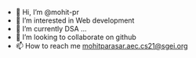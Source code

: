 - 👋 Hi, I’m @mohit-pr
- 👀 I’m interested in Web development
- 🌱 I’m currently DSA ...
- 💞️ I’m looking to collaborate on github
- 📫 How to reach me mohitparasar.aec.cs21@sgei.org

<!---
mohit-pr/mohit-pr is a ✨ special ✨ repository because its `README.md` (this file) appears on your GitHub profile.
You can click the Preview link to take a look at your changes.
--->
